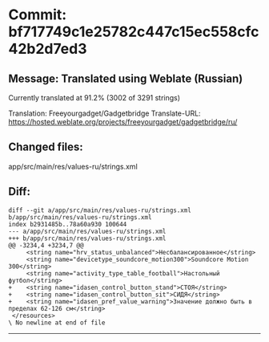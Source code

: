 # Commit: bf717749c1e25782c447c15ec558cfc42b2d7ed3
## Message: Translated using Weblate (Russian)

Currently translated at 91.2% (3002 of 3291 strings)

Translation: Freeyourgadget/Gadgetbridge
Translate-URL: https://hosted.weblate.org/projects/freeyourgadget/gadgetbridge/ru/
## Changed files:
app/src/main/res/values-ru/strings.xml

## Diff:
```
diff --git a/app/src/main/res/values-ru/strings.xml b/app/src/main/res/values-ru/strings.xml
index b2931485b..78a60a930 100644
--- a/app/src/main/res/values-ru/strings.xml
+++ b/app/src/main/res/values-ru/strings.xml
@@ -3234,4 +3234,7 @@
     <string name="hrv_status_unbalanced">Несбалансированное</string>
     <string name="devicetype_soundcore_motion300">Soundcore Motion 300</string>
     <string name="activity_type_table_football">Настольный футбол</string>
+    <string name="idasen_control_button_stand">СТОЯ</string>
+    <string name="idasen_control_button_sit">СИДЯ</string>
+    <string name="idasen_pref_value_warning">Значение должно быть в пределах 62-126 см</string>
 </resources>
\ No newline at end of file
```
-----------------------------------
